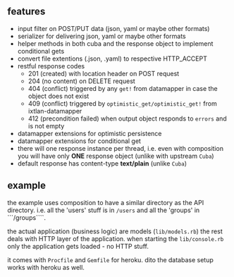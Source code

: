
## features ##

* input filter on POST/PUT data (json, yaml or maybe other formats)
* serializer for delivering json, yaml or maybe other formats
* helper methods in both cuba and the response object to implement conditional gets
* convert file extentions (.json, .yaml) to respective HTTP_ACCEPT
* restful response codes
  * 201 (created) with location header on POST request
  * 204 (no content) on DELETE request
  * 404 (conflict) triggered by any ```get!``` from datamapper in case the object does not exist
  * 409 (conflict) triggered by ```optimistic_get/optimistic_get!``` from ixtlan-datamapper
  * 412 (precondition failed) when output object responds to ```errors``` and is not empty
* datamapper extensions for optimistic persistence
* datamapper extensions for conditional get
* there will one response instance per thread, i.e. even with composition you will have only **ONE** response object (unlike with upstream ```Cuba```)
* default response has content-type **text/plain** (unlike ```Cuba```)

## example ##

the example uses composition to have a similar directory as the API directory. i.e. all the 'users' stuff is in ```/users``` and all the 'groups' in ```/groups````.

the actual application (business logic) are models (```lib/models.rb```) the rest deals with HTTP layer of the application. when starting the ```lib/console.rb``` only the application gets loaded - no HTTP stuff.

it comes with ```Procfile``` and ```Gemfile``` for heroku. dito the database setup works with heroku as well.

